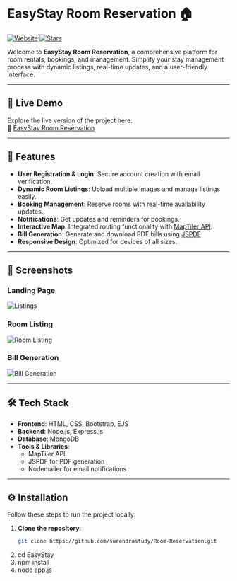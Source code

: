 # EasyStay Room Reservation 🏠

[![Website](https://img.shields.io/website?url=https://room-reservation-f1hy.onrender.com&label=Live%20Demo)](https://room-reservation-f1hy.onrender.com)
[![Stars](https://img.shields.io/github/stars/surendrastudy/Room-Reservation?style=social)](https://github.com/surendrastudy/Room-Reservation/stargazers)

Welcome to **EasyStay Room Reservation**, a comprehensive platform for room rentals, bookings, and management. Simplify your stay management process with dynamic listings, real-time updates, and a user-friendly interface.

---

## 🚀 Live Demo
Explore the live version of the project here:  
🔗 [EasyStay Room Reservation](https://room-reservation-f1hy.onrender.com/)

---

## 🌟 Features
- **User Registration & Login**: Secure account creation with email verification.
- **Dynamic Room Listings**: Upload multiple images and manage listings easily.
- **Booking Management**: Reserve rooms with real-time availability updates.
- **Notifications**: Get updates and reminders for bookings.
- **Interactive Map**: Integrated routing functionality with [MapTiler API](https://www.maptiler.com/).
- **Bill Generation**: Generate and download PDF bills using [JSPDF](https://github.com/parallax/jsPDF).
- **Responsive Design**: Optimized for devices of all sizes.

---

## 📸 Screenshots
### Landing Page  
![Listings](https://res.cloudinary.com/dkiqoznwu/image/upload/v1735740197/wanderlust_DEV/srqgfgzjwnommvk0degi.png)
### Room Listing  
![Room Listing](https://res.cloudinary.com/dkiqoznwu/image/upload/v1735740197/wanderlust_DEV/lnpfrahct11yvditopox.png)

### Bill Generation  
![Bill Generation](https://res.cloudinary.com/dkiqoznwu/image/upload/v1735740198/wanderlust_DEV/lm7lwan80ckqjzj582zu.png)

---

## 🛠️ Tech Stack
- **Frontend**: HTML, CSS, Bootstrap, EJS
- **Backend**: Node.js, Express.js
- **Database**: MongoDB
- **Tools & Libraries**: 
  - MapTiler API
  - JSPDF for PDF generation
  - Nodemailer for email notifications

---

## ⚙️ Installation
Follow these steps to run the project locally:

1. **Clone the repository**:
   ```bash
   git clone https://github.com/surendrastudy/Room-Reservation.git
2. cd EasyStay
3. npm install
4. node app.js
